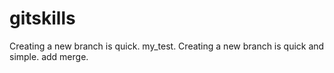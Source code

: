 # gitskills
Creating a new branch is quick.
my_test.
Creating a new branch is quick and simple.
add merge.
